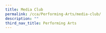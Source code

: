 ```yaml
---
title: Media Club
permalink: /cca/Performing-Arts/media-club/
description: ""
third_nav_title: Performing Arts
---
```

